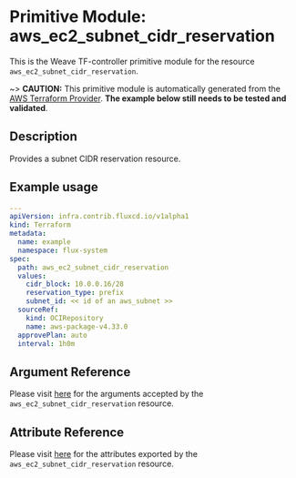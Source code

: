 
# Primitive Module: aws_ec2_subnet_cidr_reservation

This is the Weave TF-controller primitive module for the resource `aws_ec2_subnet_cidr_reservation`.

~> **CAUTION:** This primitive module is automatically generated from the [AWS Terraform Provider](https://registry.terraform.io/providers/hashicorp/aws/latest/docs/resources/ec2_subnet_cidr_reservation). **The example below still needs to be tested and validated**.

## Description

Provides a subnet CIDR reservation resource.

## Example usage

```yaml
---
apiVersion: infra.contrib.fluxcd.io/v1alpha1
kind: Terraform
metadata:
  name: example
  namespace: flux-system
spec:
  path: aws_ec2_subnet_cidr_reservation
  values:
    cidr_block: 10.0.0.16/28
    reservation_type: prefix
    subnet_id: << id of an aws_subnet >>
  sourceRef:
    kind: OCIRepository
    name: aws-package-v4.33.0
  approvePlan: auto
  interval: 1h0m
```

## Argument Reference

Please visit [here](https://registry.terraform.io/providers/hashicorp/aws/latest/docs/resources/ec2_subnet_cidr_reservation#argument-reference) for the arguments accepted by the `aws_ec2_subnet_cidr_reservation` resource.

## Attribute Reference

Please visit [here](https://registry.terraform.io/providers/hashicorp/aws/latest/docs/resources/ec2_subnet_cidr_reservation#attributes-reference) for the attributes exported by the `aws_ec2_subnet_cidr_reservation` resource.
